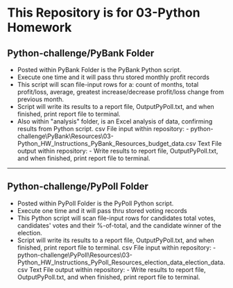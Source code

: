 # This Repository is for 03-Python Homework

## Python-challenge/PyBank Folder
- Posted within PyBank Folder is the PyBank Python script.
- Execute one time and it will pass thru stored monthly profit records
- This script will scan file-input rows for a: count of months, total profit/loss, average, greatest increase/decrease profit/loss change from previous month.
- Script will write its results to a report file, OutputPyPoll.txt, and when finished, print report file to terminal.
- Also within "analysis" folder, is an Excel analysis of data, confirming results from Python script.
csv File input within repository: 
		-	python-challenge\PyBank\Resources\03-Python_HW_Instructions_PyBank_Resources_budget_data.csv
Text File output within repository: 
		- Write results to report file, OutputPyPoll.txt, and when finished, print report file to terminal.

--------------------------
## Python-challenge/PyPoll Folder
- Posted within PyPoll Folder is the PyPoll Python script.
- Execute one time and it will pass thru stored voting records
- This Python script will scan file-input rows for candidates total votes, candidates' votes and their %-of-total, and the candidate winner of the election.
- Script will write its results to a report file, OutputPyPoll.txt, and when finished, print report file to terminal.
csv File input within repository: 
		- python-challenge\PyPoll\Resources\03-Python_HW_Instructions_PyPoll_Resources_election_data_election_data.csv
Text File output within repository: 
		- Write results to report file, OutputPyPoll.txt, and when finished, print report file to terminal.
